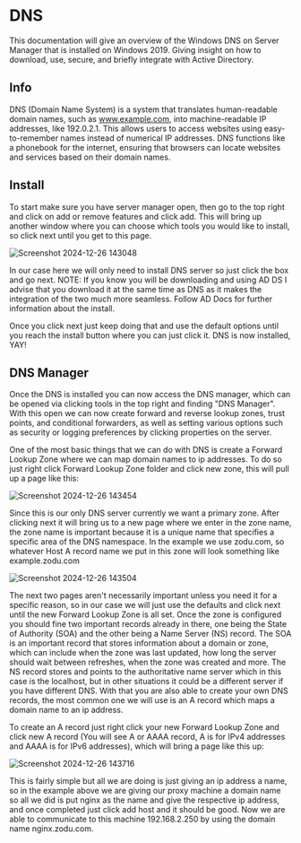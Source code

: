 # DNS 
This documentation will give an overview of the Windows DNS on Server Manager that is installed on Windows 2019. Giving insight on how to download, use, secure, and briefly integrate with Active Directory.

## Info
DNS (Domain Name System) is a system that translates human-readable domain names, such as www.example.com, into machine-readable IP addresses, like 192.0.2.1. This allows users to access websites using easy-to-remember names instead of numerical IP addresses. DNS functions like a phonebook for the internet, ensuring that browsers can locate websites and services based on their domain names.

## Install
To start make sure you have server manager open, then go to the top right and click on add or remove features and click add. This will bring up another window where you can choose which tools you would like to install, so click next until you get to this page.


![Screenshot 2024-12-26 143048](https://github.com/user-attachments/assets/bb343c50-7c72-4868-9d30-f5038cb23f5c)

In our case here we will only need to install DNS server so just click the box and go next. NOTE: If you know you will be downloading and using AD DS I advise that you download it at the same time as DNS as it makes the integration of the two much more seamless. Follow AD Docs for further information about the install.

Once you click next just keep doing that and use the default options until you reach the install button where you can just click it. DNS is now installed, YAY!

## DNS Manager
Once the DNS is installed you can now access the DNS manager, which can be opened via clicking tools in the top right and finding "DNS Manager". With this open we can now create forward and reverse lookup zones, trust points, and conditional forwarders, as well as setting various options such as security or logging preferences by clicking properties on the server.

One of the most basic things that we can do with DNS is create a Forward Lookup Zone where we can map domain names to ip addresses. To do so just right click Forward Lookup Zone folder and click new zone, this will pull up a page like this:

![Screenshot 2024-12-26 143454](https://github.com/user-attachments/assets/0229fe46-0d50-4530-a630-f1bb21d36cbd)

Since this is our only DNS server currently we want a primary zone. After clicking next it will bring us to a new page where we enter in the zone name, the zone name is important because it is a unique name that specifies a specific area of the DNS namespace. In the example we use zodu.com, so whatever Host A record name we put in this zone will look something like example.zodu.com

![Screenshot 2024-12-26 143504](https://github.com/user-attachments/assets/17d7cea1-b3f7-48eb-b012-464b466a91d7)

The next two pages aren't necessarily important unless you need it for a specific reason, so in our case we will just use the defaults and click next until the new Forward Lookup Zone is all set. Once the zone is configured you should fine two important records already in there, one being the State of Authority (SOA) and the other being a Name Server (NS) record. The SOA is an important record that stores information about a domain or zone, which can include when the zone was last updated, how long the server should wait between refreshes, when the zone was created and more. The NS record stores and points to the authoritative name server which in this case is the localhost, but in other situations it could be a different server if you have different DNS. With that you are also able to create your own DNS records, the most common one we will use is an A record which maps a domain name to an ip address. 

To create an A record just right click your new Forward Lookup Zone and click new A record (You will see A or AAAA record, A is for IPv4 addresses and AAAA is for IPv6 addresses), which will bring a page like this up:

![Screenshot 2024-12-26 143716](https://github.com/user-attachments/assets/c7eb1896-2147-4a11-89c5-8630889d597a)

This is fairly simple but all we are doing is just giving an ip address a name, so in the example above we are giving our proxy machine a domain name so all we did is put nginx as the name and give the respective ip address, and once completed just click add host and it should be good. Now we are able to communicate to this machine 192.168.2.250 by using the domain name nginx.zodu.com. 
